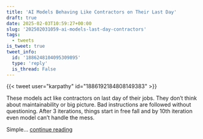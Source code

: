 ```yaml
---
title: 'AI Models Behaving Like Contractors on Their Last Day'
draft: true
date: 2025-02-03T10:59:27+00:00
slug: '202502031059-ai-models-last-day-contractors'
tags:
  - tweets
is_tweet: true
tweet_info:
  id: '1886248104095309895'
  type: 'reply'
  is_thread: False
---
```




{{< tweet user="karpathy" id="1886192184808149383" >}}

These models act like contractors on last day of their jobs. They don’t think about maintainability or big picture. Bad instructions are followed without questioning. After 3 iterations, things start in free fall and by 10th iteration even model can’t handle the mess.

Simple… [continue reading](https://x.com/sytelus/status/1886248104095309895)
